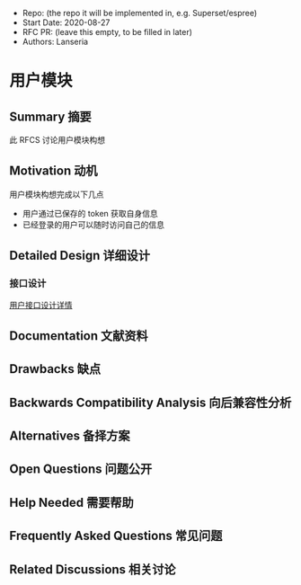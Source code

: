 - Repo: (the repo it will be implemented in, e.g. Superset/espree)
- Start Date: 2020-08-27
- RFC PR: (leave this empty, to be filled in later)
- Authors: Lanseria

# 用户模块

## Summary 摘要

此 RFCS 讨论用户模块构想

## Motivation 动机

用户模块构想完成以下几点

- 用户通过已保存的 token 获取自身信息
- 已经登录的用户可以随时访问自己的信息

## Detailed Design 详细设计

### 接口设计

[用户接口设计详情](./Interface.md)

## Documentation 文献资料

<!--
    How will this RFC be documented? Does it need a formal announcement
    on the Superset  blog to explain the motivation?
-->

<!--
    如何记录此 RFC ？
    需要正式公告吗在 Superset 博客上解释动机？
-->

## Drawbacks 缺点

<!--
    Why should we *not* do this? Consider why adding this into Superset
    might not benefit the project or the community. Attempt to think
    about any opposing viewpoints that reviewers might bring up.

    Any change has potential downsides, including increased maintenance
    burden, incompatibility with other tools, breaking existing user
    experience, etc. Try to identify as many potential problems with
    implementing this RFC as possible.
-->
<!--

    为什么我们不应该这样做？
    考虑为什么将其添加到 Superset 中可能不会使项目或社区受益。
    尝试思考关于审稿人可能提出的任何相反观点。

    任何变化都有潜在的不利影响，
    包括增加维护负担，
    与其他工具的不兼容，
    破坏了现有用户经验等。
    尝试找出尽可能多的潜在问题尽可能实施此 RFC。
-->

## Backwards Compatibility Analysis 向后兼容性分析

<!--
    How does this change affect existing Superset  users? Will any behavior
    change for them? If so, how are you going to minimize the disruption
    to existing users?
-->

<!--
    此更改如何影响现有的 Superset 用户？
    会不会有任何行为为他们改变？
    如果是这样，您将如何最大程度地减少干扰给现有用户？
-->

## Alternatives 备择方案

<!--
    What other designs did you consider? Why did you decide against those?

    This section should also include prior art, such as whether similar
    projects have already implemented a similar feature.
-->

<!--
    您还考虑其他哪些设计？
    您为什么反对这些？

    本部分还应包括现有技术，
    例如是否类似项目已经实现了类似的功能。
-->

## Open Questions 问题公开

<!--
    This section is optional, but is suggested for a first draft.

    What parts of this proposal are you unclear about? What do you
    need to know before you can finalize this RFC?

    List the questions that you'd like reviewers to focus on. When
    you've received the answers and updated the design to reflect them,
    you can remove this section.
-->
<!--
    本部分是可选的，但建议初稿使用。

    您不清楚该提案的哪些部分？
    你是什​​么在最终确定此 RFC 之前需要知道吗？
    列出您希望审稿人关注的问题。
    什么时候您已经收到答案并更新了设计以反映它们，您可以删除此部分。
-->

## Help Needed 需要帮助

<!--
    This section is optional.

    Are you able to implement this RFC on your own? If not, what kind
    of help would you need from the team?
-->
<!--
    本部分是可选的。

    您能够自己实现此 RFC 吗？
    如果没有，那是什么样的您需要团队的帮助吗？
-->

## Frequently Asked Questions 常见问题

<!--
    This section is optional but suggested.

    Try to anticipate points of clarification that might be needed by
    the people reviewing this RFC. Include those questions and answers
    in this section.
-->
<!--
    本部分是可选的，但建议使用。

    尝试预期可能需要澄清的点审核此 RFC 的人员。
    包括那些问题和答案在这个部分。
-->

## Related Discussions 相关讨论

<!--
    This section is optional but suggested.

    If there is an issue, pull request, or other URL that provides useful
    context for this proposal, please include those links here.
-->
<!--
    本部分是可选的，但建议使用。

    如果有问题，请提供拉取请求或其他有用的网址此提案的上下文，请在此处添加这些链接。
-->
